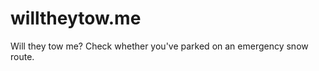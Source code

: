 willtheytow.me
==============

Will they tow me? Check whether you've parked on an emergency snow route.
